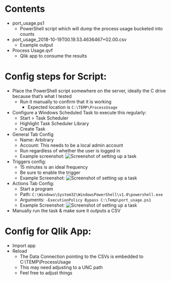 # Contents

* port_usage.ps1
  * PowerShell script which will dump the process usage bucketed into counts
* port_usage_2018-10-19T00.19.53.4636467+02.00.csv
  * Example output
* Process Usage.qvf
  * Qlik app to consume the results

# Config steps for Script:

* Place the PowerShell script somewhere on the server, ideally the C drive because that’s what I tested
  * Run it manually to confirm that it is working
    * Expected location is `C:\TEMP\ProcessUsage`
* Configure a Windows Scheduled Task to execute this regularly:
  * Start > Task Scheduler
  * Highlight Task Scheduler Library
  * Create Task
* General Tab Config
  * Name: Arbitrary
  * Account: This needs to be a local admin account
  * Run regardless of whether the user is logged in
  * Example screenshot:
![Screenshot of setting up a task](https://i.imgur.com/wmMvuyF.png)
* Triggers config:
  * 15 minutes is an ideal frequency
  * Be sure to enable the trigger
  * Example Screenshot:
![Screenshot of setting up a task](https://i.imgur.com/UE4Aekz.png)
* Actions Tab Config:
  * Start a program
  * Path: `C:\Windows\System32\WindowsPowerShell\v1.0\powershell.exe`
  * Arguments: `-ExecutionPolicy Bypass C:\Temp\port_usage.ps1`
  * Example Screenshot:
![Screenshot of setting up a task](https://i.imgur.com/Xm2soVK.png)
* Manually run the task & make sure it outputs a CSV

# Config for Qlik App:
* Import app
* Reload
  * The Data Connection pointing to the CSVs is embedded to C:\TEMP\ProcessUsage
  * This may need adjusting to a UNC path
  * Feel free to adjust things 

